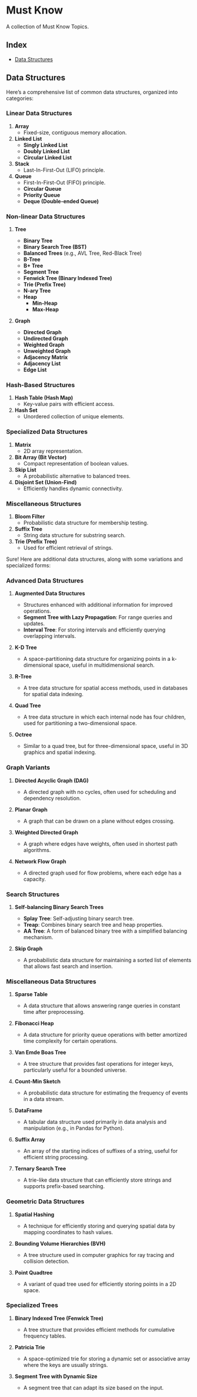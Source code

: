 # Must Know

A collection of Must Know Topics.

## Index
* [Data Structures](#data-structures)


## Data Structures
Here’s a comprehensive list of common data structures, organized into categories:

### Linear Data Structures
1. **Array**
   - Fixed-size, contiguous memory allocation.
2. **Linked List**
   - **Singly Linked List**
   - **Doubly Linked List**
   - **Circular Linked List**
3. **Stack**
   - Last-In-First-Out (LIFO) principle.
4. **Queue**
   - First-In-First-Out (FIFO) principle.
   - **Circular Queue**
   - **Priority Queue**
   - **Deque (Double-ended Queue)**

### Non-linear Data Structures
1. **Tree**
   - **Binary Tree**
   - **Binary Search Tree (BST)**
   - **Balanced Trees** (e.g., AVL Tree, Red-Black Tree)
   - **B-Tree**
   - **B+ Tree**
   - **Segment Tree**
   - **Fenwick Tree (Binary Indexed Tree)**
   - **Trie (Prefix Tree)**
   - **N-ary Tree**
   - **Heap**
     - **Min-Heap**
     - **Max-Heap**

2. **Graph**
   - **Directed Graph**
   - **Undirected Graph**
   - **Weighted Graph**
   - **Unweighted Graph**
   - **Adjacency Matrix**
   - **Adjacency List**
   - **Edge List**

### Hash-Based Structures
1. **Hash Table (Hash Map)**
   - Key-value pairs with efficient access.
2. **Hash Set**
   - Unordered collection of unique elements.

### Specialized Data Structures
1. **Matrix**
   - 2D array representation.
2. **Bit Array (Bit Vector)**
   - Compact representation of boolean values.
3. **Skip List**
   - A probabilistic alternative to balanced trees.
4. **Disjoint Set (Union-Find)**
   - Efficiently handles dynamic connectivity.

### Miscellaneous Structures
1. **Bloom Filter**
   - Probabilistic data structure for membership testing.
2. **Suffix Tree**
   - String data structure for substring search.
3. **Trie (Prefix Tree)**
   - Used for efficient retrieval of strings.

Sure! Here are additional data structures, along with some variations and specialized forms:

### Advanced Data Structures
1. **Augmented Data Structures**
   - Structures enhanced with additional information for improved operations.
   - **Segment Tree with Lazy Propagation**: For range queries and updates.
   - **Interval Tree**: For storing intervals and efficiently querying overlapping intervals.

2. **K-D Tree**
   - A space-partitioning data structure for organizing points in a k-dimensional space, useful in multidimensional search.

3. **R-Tree**
   - A tree data structure for spatial access methods, used in databases for spatial data indexing.

4. **Quad Tree**
   - A tree data structure in which each internal node has four children, used for partitioning a two-dimensional space.

5. **Octree**
   - Similar to a quad tree, but for three-dimensional space, useful in 3D graphics and spatial indexing.

### Graph Variants
1. **Directed Acyclic Graph (DAG)**
   - A directed graph with no cycles, often used for scheduling and dependency resolution.

2. **Planar Graph**
   - A graph that can be drawn on a plane without edges crossing.

3. **Weighted Directed Graph**
   - A graph where edges have weights, often used in shortest path algorithms.

4. **Network Flow Graph**
   - A directed graph used for flow problems, where each edge has a capacity.

### Search Structures
1. **Self-balancing Binary Search Trees**
   - **Splay Tree**: Self-adjusting binary search tree.
   - **Treap**: Combines binary search tree and heap properties.
   - **AA Tree**: A form of balanced binary tree with a simplified balancing mechanism.

2. **Skip Graph**
   - A probabilistic data structure for maintaining a sorted list of elements that allows fast search and insertion.

### Miscellaneous Data Structures
1. **Sparse Table**
   - A data structure that allows answering range queries in constant time after preprocessing.

2. **Fibonacci Heap**
   - A data structure for priority queue operations with better amortized time complexity for certain operations.

3. **Van Emde Boas Tree**
   - A tree structure that provides fast operations for integer keys, particularly useful for a bounded universe.

4. **Count-Min Sketch**
   - A probabilistic data structure for estimating the frequency of events in a data stream.

5. **DataFrame**
   - A tabular data structure used primarily in data analysis and manipulation (e.g., in Pandas for Python).

6. **Suffix Array**
   - An array of the starting indices of suffixes of a string, useful for efficient string processing.

7. **Ternary Search Tree**
   - A trie-like data structure that can efficiently store strings and supports prefix-based searching.

### Geometric Data Structures
1. **Spatial Hashing**
   - A technique for efficiently storing and querying spatial data by mapping coordinates to hash values.

2. **Bounding Volume Hierarchies (BVH)**
   - A tree structure used in computer graphics for ray tracing and collision detection.

3. **Point Quadtree**
   - A variant of quad tree used for efficiently storing points in a 2D space.

### Specialized Trees
1. **Binary Indexed Tree (Fenwick Tree)**
   - A tree structure that provides efficient methods for cumulative frequency tables.

2. **Patricia Trie**
   - A space-optimized trie for storing a dynamic set or associative array where the keys are usually strings.

3. **Segment Tree with Dynamic Size**
   - A segment tree that can adapt its size based on the input.

